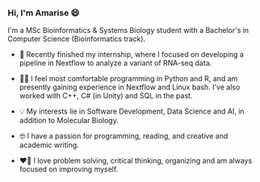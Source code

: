 ### Hi, I'm Amarise 😄

I'm a MSc Bioinformatics & Systems Biology student with a Bachelor's in Computer Science (Bioinformatics track).

- :dna: Recently finished my internship, where I focused on developing a pipeline in Nextflow to analyze a variant of RNA-seq data.

- :technologist: I feel most comfortable programming in Python and R, and am presently gaining experience in Nextflow and Linux bash. I've also worked with C++, C# (in Unity) and SQL in the past.

- :bulb: My interests lie in Software Development, Data Science and AI, in addition to  Molecular Biology.
  
- 🤓 I have a passion for programming, reading, and creative and academic writing.
  
- :heart_on_fire: I love problem solving, critical thinking, organizing and am always focused on improving myself.



<!--
**amarisesilie/amarisesilie** is a ✨ _special_ ✨ repository because its `README.md` (this file) appears on your GitHub profile.

[![Amarise Silié's GitHub stats](https://github-readme-stats.vercel.app/api?username=amarisesilie)](https://github.com/anuraghazra/github-readme-stats)

Here are some ideas to get you started:

- 🔭 I’m currently working on ...
- 🌱 I’m currently learning ...
- 👯 I’m looking to collaborate on ...
- 🤔 I’m looking for help with ...
- 💬 Ask me about ...
- 
- 😄 Pronouns: ...
- ⚡ Fun fact: ...
-->
